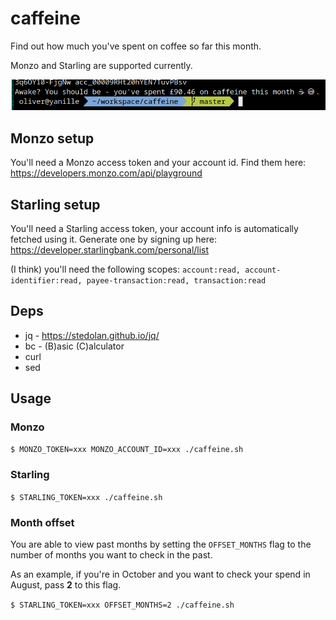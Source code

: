 # caffeine
Find out how much you've spent on coffee so far this month.

Monzo and Starling are supported currently.

![Usage](demo.png)

## Monzo setup
You'll need a Monzo access token and your account id. Find them here: https://developers.monzo.com/api/playground

## Starling setup
You'll need a Starling access token, your account info is automatically fetched using it.
Generate one by signing up here: https://developer.starlingbank.com/personal/list

(I think) you'll need the following scopes: `account:read, account-identifier:read, payee-transaction:read, transaction:read`

## Deps
* jq - https://stedolan.github.io/jq/
* bc - (B)asic (C)alculator
* curl
* sed

## Usage

### Monzo
`$ MONZO_TOKEN=xxx MONZO_ACCOUNT_ID=xxx ./caffeine.sh`

### Starling
`$ STARLING_TOKEN=xxx ./caffeine.sh`

### Month offset
You are able to view past months by setting the `OFFSET_MONTHS` flag to the number of months you want to check in the past.

As an example, if you're in October and you want to check your spend in August, pass **2** to this flag.

`$ STARLING_TOKEN=xxx OFFSET_MONTHS=2 ./caffeine.sh`
